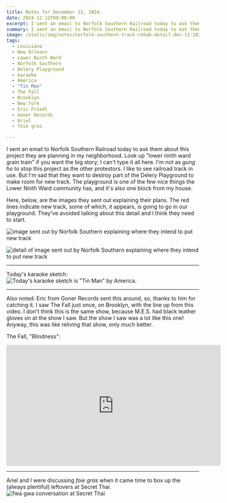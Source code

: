 ```yaml
---
title: Notes for December 12, 2024.
date: 2024-12-12T00:00:00
excerpt: I sent an email to Norfolk Southern Railroad today to ask them about this project they are planning in my neighborhood.
summary: I sent an email to Norfolk Southern Railroad today to ask them about this project they are planning in my neighborhood.
image: /static/img/notes/norfolk-southern-track-rehab-detail-dec-11-2024.jpg
tags:
  - Louisiana
  - New Orleans
  - Lower Ninth Ward
  - Norfolk Southern
  - Delery Playground
  - karaoke
  - America
  - "Tin Man"
  - The Fall
  - Brooklyn
  - New York
  - Eric Friedl
  - Goner Records
  - Ariel
  - foie gras

---
```


I sent an email to Norfolk Southern Railroad today to ask them about this project they are planning in my neighborhood. Look up "lower ninth ward grain train" if you want the big story; I can't type it all here. I'm not as _gung ho_ to stop this project as the other protestors. I like to see railroad track in use. But I'm sad that they want to destroy part of the Delery Playground to make room for new track. The playground is one of the few nice things the Lower Ninth Ward community has, and it's also one block from my house.

Here, below, are the images they sent out explaining their plans. The red lines indicate new track, some of which, it appears, is going to go in our playground.
They've avoided talking about this detail and I think they need to start.

![image sent out by Norfolk Southern explaining where they intend to put new track](/static/img/notes/norfolk-southern-track-rehab-dec-11-2024.jpg)

![detail of image sent out by Norfolk Southern explaining where they intend to put new track](/static/img/notes/norfolk-southern-track-rehab-detail-dec-11-2024.jpg)

-----

Today's karaoke sketch: ![Today's karaoke sketch is "Tin Man" by America.](/static/img/karaoke/tin-man-dec-12-2024.jpg)

-----

Also noted: Eric from Goner Records sent this around, so, thanks to him for catching it. I saw The Fall just once, on Brooklyn, with the line up from this video. I don't think this is the same show, because M.E.S. had black leather gloves on at the show I saw. But the show I saw was a lot like this one! Anyway, this was like reliving that show, only much better.

The Fall, "Blindness":

<iframe width="560" height="315" src="https://www.youtube.com/embed/I_OitJ52NHI?si=GHGoCwJGCjGD41wA" title="YouTube video player" frameborder="0" allow="accelerometer; autoplay; clipboard-write; encrypted-media; gyroscope; picture-in-picture; web-share" referrerpolicy="strict-origin-when-cross-origin" allowfullscreen></iframe>

-----

Ariel and I were discussing _foie gras_ when it came time to box up the (always plentiful) leftovers at Secret Thai.
![fwa gwa conversation at Secret Thai](/static/img/sketchbook/fwa-gwa-dec-11-2024.jpeg)